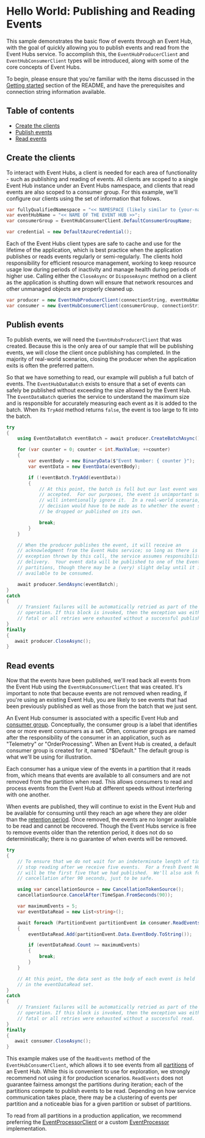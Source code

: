 # Hello World: Publishing and Reading Events

This sample demonstrates the basic flow of events through an Event Hub, with the goal of quickly allowing you to publish events and read from the Event Hubs service.  To accomplish this, the `EventHubProducerClient` and `EventHubConsumerClient` types will be introduced, along with some of the core concepts of Event Hubs.

To begin, please ensure that you're familiar with the items discussed in the [Getting started](https://github.com/Azure/azure-sdk-for-net/tree/main/sdk/eventhub/Azure.Messaging.EventHubs/samples#getting-started) section of the README, and have the prerequisites and connection string information available.

## Table of contents

- [Create the clients](#create-the-clients)
- [Publish events](#publish-events)
- [Read events](#read-events)

## Create the clients

To interact with Event Hubs, a client is needed for each area of functionality - such as publishing and reading of events.  All clients are scoped to a single Event Hub instance under an Event Hubs namespace, and clients that read events are also scoped to a consumer group.  For this example, we'll configure our clients using the set of information that follows.

```C# Snippet:EventHubs_SamplesCommon_ConsumerBasicConfig
var fullyQualifiedNamespace = "<< NAMESPACE (likely similar to {your-namespace}.servicebus.windows.net) >>";
var eventHubName = "<< NAME OF THE EVENT HUB >>";
var consumerGroup = EventHubConsumerClient.DefaultConsumerGroupName;

var credential = new DefaultAzureCredential();
```

Each of the Event Hubs client types are safe to cache and use for the lifetime of the application, which is best practice when the application publishes or reads events regularly or semi-regularly. The clients hold responsibility for efficient resource management, working to keep resource usage low during periods of inactivity and manage health during periods of higher use. Calling either the `CloseAsync` or `DisposeAsync` method on a client as the application is shutting down will ensure that network resources and other unmanaged objects are properly cleaned up.

```C# Snippet:EventHubs_Sample01_CreateClients
var producer = new EventHubProducerClient(connectionString, eventHubName);
var consumer = new EventHubConsumerClient(consumerGroup, connectionString, eventHubName);
```

## Publish events

To publish events, we will need the `EventHubsProducerClient` that was created.  Because this is the only area of our sample that will be publishing events, we will close the client once publishing has completed.  In the majority of real-world scenarios, closing the producer when the application exits is often the preferred pattern.

So that we have something to read, our example will publish a full batch of events.  The `EventHubDataBatch` exists to ensure that a set of events can safely be published without exceeding the size allowed by the Event Hub.  The `EventDataBatch` queries the service to understand the maximum size and is responsible for accurately measuring each event as it is added to the batch.  When its `TryAdd` method returns `false`, the event is too large to fit into the batch.

```C# Snippet:EventHubs_Sample01_PublishEvents
try
{
    using EventDataBatch eventBatch = await producer.CreateBatchAsync();

    for (var counter = 0; counter < int.MaxValue; ++counter)
    {
        var eventBody = new BinaryData($"Event Number: { counter }");
        var eventData = new EventData(eventBody);

        if (!eventBatch.TryAdd(eventData))
        {
            // At this point, the batch is full but our last event was not
            // accepted.  For our purposes, the event is unimportant so we
            // will intentionally ignore it.  In a real-world scenario, a
            // decision would have to be made as to whether the event should
            // be dropped or published on its own.

            break;
        }
    }

    // When the producer publishes the event, it will receive an
    // acknowledgment from the Event Hubs service; so long as there is no
    // exception thrown by this call, the service assumes responsibility for
    // delivery.  Your event data will be published to one of the Event Hub
    // partitions, though there may be a (very) slight delay until it is
    // available to be consumed.

    await producer.SendAsync(eventBatch);
}
catch
{
    // Transient failures will be automatically retried as part of the
    // operation. If this block is invoked, then the exception was either
    // fatal or all retries were exhausted without a successful publish.
}
finally
{
   await producer.CloseAsync();
}
```

## Read events

Now that the events have been published, we'll read back all events from the Event Hub using the `EventHubConsumerClient` that was created.  It's important to note that because events are not removed when reading, if you're using an existing Event Hub, you are likely to see events that had been previously published as well as those from the batch that we just sent.

An Event Hub consumer is associated with a specific Event Hub and [consumer group](https://learn.microsoft.com/azure/event-hubs/event-hubs-features#consumer-groups).  Conceptually, the consumer group is a label that identifies one or more event consumers as a set.  Often, consumer groups are named after the responsibility of the consumer in an application, such as "Telemetry" or "OrderProcessing".  When an Event Hub is created, a default consumer group is created for it, named "$Default."  The default group is what we'll be using for illustration.

Each consumer has a unique view of the events in a partition that it reads from, which means that events are available to all consumers and are not removed from the partition when read.  This allows consumers to read and process events from the Event Hub at different speeds without interfering with one another.

When events are published, they will continue to exist in the Event Hub and be available for consuming until they reach an age where they are older than the [retention period](https://learn.microsoft.com/azure/event-hubs/event-hubs-faq#what-is-the-maximum-retention-period-for-events).  Once removed, the events are no longer available to be read and cannot be recovered.  Though the Event Hubs service is free to remove events older than the retention period, it does not do so deterministically; there is no guarantee of when events will be removed.

```C# Snippet:EventHubs_Sample01_ReadEvents
try
{
    // To ensure that we do not wait for an indeterminate length of time, we'll
    // stop reading after we receive five events.  For a fresh Event Hub, those
    // will be the first five that we had published.  We'll also ask for
    // cancellation after 90 seconds, just to be safe.

    using var cancellationSource = new CancellationTokenSource();
    cancellationSource.CancelAfter(TimeSpan.FromSeconds(90));

    var maximumEvents = 5;
    var eventDataRead = new List<string>();

    await foreach (PartitionEvent partitionEvent in consumer.ReadEventsAsync(cancellationSource.Token))
    {
        eventDataRead.Add(partitionEvent.Data.EventBody.ToString());

        if (eventDataRead.Count >= maximumEvents)
        {
            break;
        }
    }

    // At this point, the data sent as the body of each event is held
    // in the eventDataRead set.
}
catch
{
    // Transient failures will be automatically retried as part of the
    // operation. If this block is invoked, then the exception was either
    // fatal or all retries were exhausted without a successful read.
}
finally
{
   await consumer.CloseAsync();
}
```

This example makes use of the `ReadEvents` method of the `EventHubConsumerClient`, which allows it to see events from all [partitions](https://learn.microsoft.com/azure/event-hubs/event-hubs-features#partitions) of an Event Hub.  While this is convenient to use for exploration, we strongly recommend not using it for production scenarios.  `ReadEvents` does not guarantee fairness amongst the partitions during iteration; each of the partitions compete to publish events to be read.  Depending on how service communication takes place, there may be a clustering of events per partition and a noticeable bias for a given partition or subset of partitions.

To read from all partitions in a production application, we recommend preferring the [EventProcessorClient](https://github.com/Azure/azure-sdk-for-net/tree/main/sdk/eventhub/Azure.Messaging.EventHubs.Processor/samples) or a custom [EventProcessor<TPartition>](https://learn.microsoft.com/dotnet/api/azure.messaging.eventhubs.primitives.eventprocessor-1?view=azure-dotnet) implementation.
